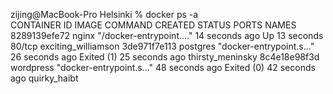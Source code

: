 zijing@MacBook-Pro Helsinki % docker ps -a   
CONTAINER ID   IMAGE       COMMAND                  CREATED          STATUS                      PORTS     NAMES
8289139efe72   nginx       "/docker-entrypoint.…"   14 seconds ago   Up 13 seconds               80/tcp    exciting_williamson
3de971f7e113   postgres    "docker-entrypoint.s…"   26 seconds ago   Exited (1) 25 seconds ago             thirsty_meninsky
8c4e18e98f3d   wordpress   "docker-entrypoint.s…"   48 seconds ago   Exited (0) 42 seconds ago             quirky_haibt

